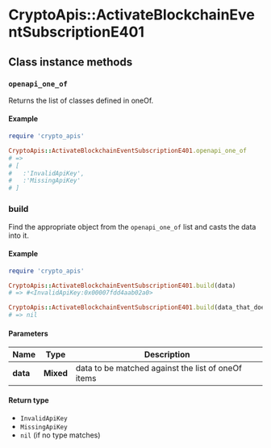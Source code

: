 # CryptoApis::ActivateBlockchainEventSubscriptionE401

## Class instance methods

### `openapi_one_of`

Returns the list of classes defined in oneOf.

#### Example

```ruby
require 'crypto_apis'

CryptoApis::ActivateBlockchainEventSubscriptionE401.openapi_one_of
# =>
# [
#   :'InvalidApiKey',
#   :'MissingApiKey'
# ]
```

### build

Find the appropriate object from the `openapi_one_of` list and casts the data into it.

#### Example

```ruby
require 'crypto_apis'

CryptoApis::ActivateBlockchainEventSubscriptionE401.build(data)
# => #<InvalidApiKey:0x00007fdd4aab02a0>

CryptoApis::ActivateBlockchainEventSubscriptionE401.build(data_that_doesnt_match)
# => nil
```

#### Parameters

| Name | Type | Description |
| ---- | ---- | ----------- |
| **data** | **Mixed** | data to be matched against the list of oneOf items |

#### Return type

- `InvalidApiKey`
- `MissingApiKey`
- `nil` (if no type matches)

